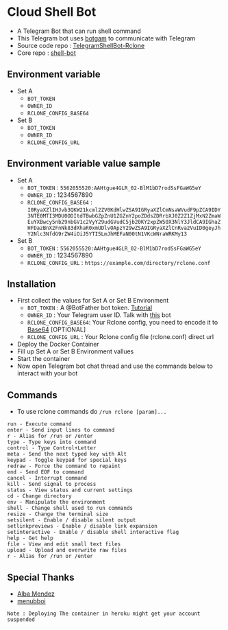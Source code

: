 # Cloud Shell Bot
- A Telegram Bot that can run shell command
- This Telegram bot uses [botgam](https://botgram.js.org) to communicate with Telegram
- Source code repo : [TelegramShellBot-Rclone](https://github.com/Frozen12/TelegramShellBot-Rclone)
- Core repo : [shell-bot](1https://github.com/botgram/shell-bot)

## Environment variable
- Set A
  - `BOT_TOKEN`
  - `OWNER_ID`
  - `RCLONE_CONFIG_BASE64`
- Set B 
  - `BOT_TOKEN`
  - `OWNER_ID`
  - `RCLONE_CONFIG_URL`

## Environment variable value sample
- Set A
  - `BOT_TOKEN` : `5562055520:AAHtgue4GLR_02-BlM1bD7rodSsFGaWG5eY`
  - `OWNER_ID` : 1234567890
  - `RCLONE_CONFIG_BASE64` : `I0RyaXZlIHJvb3QKW21kcml2ZV0KdHlwZSA9IGRyaXZlCmNsaWVudF9pZCA9IDY3NTE0MTI3MDU0ODItdTBwbGZpZnU1ZGZnY2poZDdsZDRrbXJ0Z2Z1ZjMxN2ZmaWEuYXBwcy5nb29nbGV1c2VyY29udGVudC5jb20KY2xpZW50X3NlY3JldCA9IGhaZHFDazBnX2FnNk83dXhaR0xmUDlvOApzY29wZSA9IGRyaXZlCnRva2VuID0geyJhY2Nlc3NfdG9rZW4iOiJ5YTI5LmJhMEFaN00tN1VKcWNraWRKMy13`
- Set B 
  - `BOT_TOKEN` : `5562055520:AAHtgue4GLR_02-BlM1bD7rodSsFGaWG5eY`
  - `OWNER_ID` : 1234567890
  - `RCLONE_CONFIG_URL` : `https://example.com/directory/rclone.conf`


## Installation
- First collect the values for Set A or Set B Environment
  -  `BOT_TOKEN` : A @BotFather bot token. [Tutorial](https://www.siteguarding.com/en/how-to-get-telegram-bot-api-token)
  - `OWNER_ID` : Your Telegram user ID. Talk with [this](https://t.me/userinfobot) bot
  - `RCLONE_CONFIG_BASE64`: Your Rclone config, you need to encode it to [Base64](https://www.base64encode.org) [OPTIONAL]
  - `RCLONE_CONFIG_URL` : Your Rclone config file (rclone.conf) direct url
- Deploy the Docker Container
- Fill up Set A or Set B Environment vallues
- Start the container
- Now open Telegram bot chat thread and use the commands below to interact with your bot

## Commands
- To use rclone commands do `/run rclone [param]...`
```
run - Execute command
enter - Send input lines to command
r - Alias for /run or /enter
type - Type keys into command
control - Type Control+Letter
meta - Send the next typed key with Alt
keypad - Toggle keypad for special keys
redraw - Force the command to repaint
end - Send EOF to command
cancel - Interrupt command
kill - Send signal to process
status - View status and current settings
cd - Change directory
env - Manipulate the environment
shell - Change shell used to run commands
resize - Change the terminal size
setsilent - Enable / disable silent output
setlinkpreviews - Enable / disable link expansion
setinteractive - Enable / disable shell interactive flag
help - Get help
file - View and edit small text files
upload - Upload and overwrite raw files
r - Alias for /run or /enter
```

## Special Thanks 
- [Alba Mendez ](https://github.com/mildsunrise)
- [menubboi](https://github.com/menubboi)

`Note : Deploying The container in heroku might get your account suspended`


